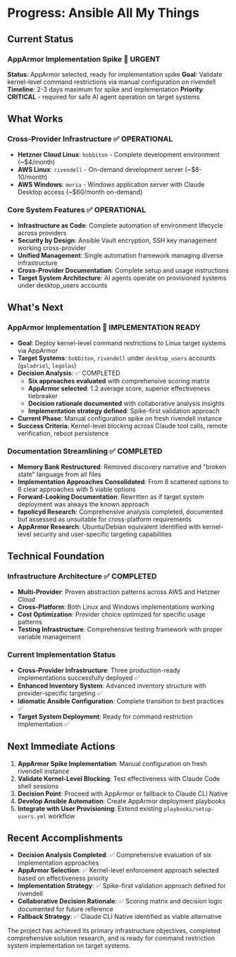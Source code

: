 # Progress: Ansible All My Things

## Current Status

### AppArmor Implementation Spike 🔴 URGENT
**Status**: AppArmor selected, ready for implementation spike
**Goal**: Validate kernel-level command restrictions via manual configuration on rivendell
**Timeline**: 2-3 days maximum for spike and implementation
**Priority**: **CRITICAL** - required for safe AI agent operation on target systems

## What Works

### Cross-Provider Infrastructure ✅ OPERATIONAL
- **Hetzner Cloud Linux**: `hobbiton` - Complete development environment (~$4/month)
- **AWS Linux**: `rivendell` - On-demand development server (~$8-10/month)
- **AWS Windows**: `moria` - Windows application server with Claude Desktop access (~$60/month on-demand)

### Core System Features ✅ OPERATIONAL
- **Infrastructure as Code**: Complete automation of environment lifecycle across providers
- **Security by Design**: Ansible Vault encryption, SSH key management working cross-provider
- **Unified Management**: Single automation framework managing diverse infrastructure
- **Cross-Provider Documentation**: Complete setup and usage instructions
- **Target System Architecture**: AI agents operate on provisioned systems under desktop_users accounts

## What's Next

### AppArmor Implementation 🔴 IMPLEMENTATION READY
- **Goal**: Deploy kernel-level command restrictions to Linux target systems via AppArmor
- **Target Systems**: `hobbiton`, `rivendell` under `desktop_users` accounts (`galadriel`, `legolas`)
- **Decision Analysis**: ✅ COMPLETED
  - **Six approaches evaluated** with comprehensive scoring matrix
  - **AppArmor selected**: 1.2 average score, superior effectiveness tiebreaker
  - **Decision rationale documented** with collaborative analysis insights
  - **Implementation strategy defined**: Spike-first validation approach
- **Current Phase**: Manual configuration spike on fresh rivendell instance
- **Success Criteria**: Kernel-level blocking across Claude tool calls, remote verification, reboot persistence

### Documentation Streamlining ✅ COMPLETED
- **Memory Bank Restructured**: Removed discovery narrative and "broken state" language from all files
- **Implementation Approaches Consolidated**: From 8 scattered options to 6 clear approaches with 5 viable options
- **Forward-Looking Documentation**: Rewritten as if target system deployment was always the known approach
- **fapolicyd Research**: Comprehensive analysis completed, documented but assessed as unsuitable for cross-platform requirements
- **AppArmor Research**: Ubuntu/Debian equivalent identified with kernel-level security and user-specific targeting capabilities

## Technical Foundation

### Infrastructure Architecture ✅ COMPLETED
- **Multi-Provider**: Proven abstraction patterns across AWS and Hetzner Cloud
- **Cross-Platform**: Both Linux and Windows implementations working
- **Cost Optimization**: Provider choice optimized for specific usage patterns
- **Testing Infrastructure**: Comprehensive testing framework with proper variable management

### Current Implementation Status
- **Cross-Provider Infrastructure**: Three production-ready implementations successfully deployed ✅
- **Enhanced Inventory System**: Advanced inventory structure with provider-specific targeting ✅
- **Idiomatic Ansible Configuration**: Complete transition to best practices ✅
- **Target System Deployment**: Ready for command restriction implementation ✅

## Next Immediate Actions

1. **AppArmor Spike Implementation**: Manual configuration on fresh rivendell instance
2. **Validate Kernel-Level Blocking**: Test effectiveness with Claude Code shell sessions
3. **Decision Point**: Proceed with AppArmor or fallback to Claude CLI Native
4. **Develop Ansible Automation**: Create AppArmor deployment playbooks
5. **Integrate with User Provisioning**: Extend existing `playbooks/setup-users.yml` workflow

## Recent Accomplishments

- **Decision Analysis Completed**: ✅ Comprehensive evaluation of six implementation approaches
- **AppArmor Selection**: ✅ Kernel-level enforcement approach selected based on effectiveness priority
- **Implementation Strategy**: ✅ Spike-first validation approach defined for rivendell
- **Collaborative Decision Rationale**: ✅ Scoring matrix and decision logic documented for future reference
- **Fallback Strategy**: ✅ Claude CLI Native identified as viable alternative

The project has achieved its primary infrastructure objectives, completed comprehensive solution research, and is ready for command restriction system implementation on target systems.